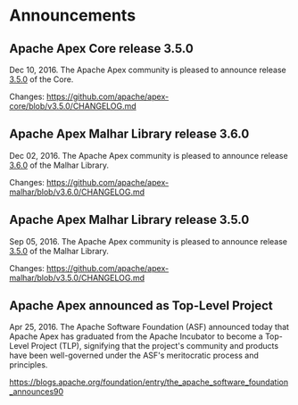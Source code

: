 # Announcements

## Apache Apex Core release 3.5.0

Dec 10, 2016.  The Apache Apex community is pleased to announce release [3.5.0](/downloads.html) of the Core.

Changes: https://github.com/apache/apex-core/blob/v3.5.0/CHANGELOG.md

## Apache Apex Malhar Library release 3.6.0

Dec 02, 2016.  The Apache Apex community is pleased to announce release [3.6.0](/downloads.html) of the Malhar Library.

Changes: https://github.com/apache/apex-malhar/blob/v3.6.0/CHANGELOG.md

## Apache Apex Malhar Library release 3.5.0

Sep 05, 2016.  The Apache Apex community is pleased to announce release [3.5.0](/downloads.html) of the Malhar Library.

Changes: https://github.com/apache/apex-malhar/blob/v3.5.0/CHANGELOG.md

## Apache Apex announced as Top-Level Project

Apr 25, 2016.  The Apache Software Foundation (ASF) announced today that Apache Apex has graduated from the Apache Incubator to become a Top-Level Project (TLP), signifying that the project's community and products have been well-governed under the ASF's meritocratic process and principles. 

https://blogs.apache.org/foundation/entry/the_apache_software_foundation_announces90
